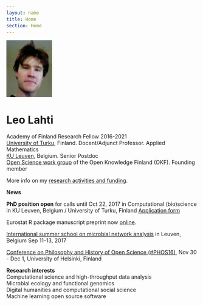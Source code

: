 ```yaml
---
layout: name
title: Home
section: Home
---
```


<img class='inset right' src='images/meitsi2006.jpg' title='Leo Lahti' alt='Photo' width='120px' />

Leo Lahti
=======

Academy of Finland Research Fellow 2016-2021  
[University of Turku](https://www.utu.fi/en/units/sci/units/math/Pages/home.aspx), Finland. Docent/Adjunct Professor. Applied Mathematics  
[KU Leuven](http://www.kuleuven.be/wieiswie/en/unit/50000700), Belgium. Senior Postdoc  
[Open Science work group](http://fi.okfn.org/wg/openscience/) of the Open Knowledge Finland (OKF). Founding member  

More info on my [research activities and funding](info/).


**News**

**PhD position open** for calls until Oct 22, 2017 in Computational (bio)science in KU Leuven, Belgium / University of Turku, Finland [Application form](https://rekry.saima.fi/certiahome/open_job_view.html?id=00004342&did=5600&lang=en) 


Eurostat R package manuscript preprint now [online](https://journal.r-project.org/archive/2017/RJ-2017-019/index.html).

[International summer school on microbial network analysis](http://psbweb05.psb.ugent.be/conet/econetschool/index.php) in Leuven, Belgium Sep 11-13, 2017  

[Conference on Philosophy and History of Open Science (#PHOS16)](https://www.helsinki.fi/en/researchgroups/helsinki-digital-humanities/phos16-conference), Nov 30 - Dec 1, University of Helsinki, Finland


**Research interests**  
Computational science and high-throughput data analysis  
Microbial ecology and functional genomics  
Digital humanities and computational social science  
Machine learning open source software  



<!-- I am computational scientist focusing on the development and application of novel computational techniques in data-intensive research fields, in particular functional genomics and microbial ecology of the human body and [http://sorvi.r-forge.r-project.org open government data in Finland]. 
Computational analysis of human microbial ecology forms the current main focus of my research activity at [http://www.mib.wur.nl/UK/ Laboratory of Microbiology, Wageningen University], Netherlands. Before that, I was employed at [http://www.vetmed.helsinki.fi/apalva/index.htm Centre of Excellence in Microbial Food Safety Research], Department of Veterinary Bioscience, University of Helsinki, Finland, [http://www.cis.hut.fi/research Adaptive Informatics Research Centre of Excellence], Aalto University, [http://www.helsinki.fi/cmg/english/group/research_group.html Laboratory of Cytomolecular Genetics], University of Helsinki and as a visiting researcher at [http://www.ebi.ac.uk European Bioinformatics Institute EBI], Hinxton, UK, developing machine learning approaches for genome- and organism-wide analysis of the human transcriptome, cancer genomics, and cross-species studies. For further information, see the occasional [http://antagomir.wordpress.com opencomp] blog on computational science and a [[User:Leo_Lahti/bio|brief biography of my research career]]. -->



